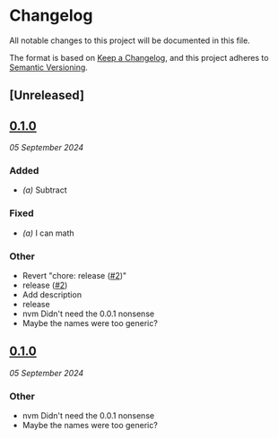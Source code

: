 # Changelog
All notable changes to this project will be documented in this file.

The format is based on [Keep a Changelog](https://keepachangelog.com/en/1.0.0/),
and this project adheres to [Semantic Versioning](https://semver.org/spec/v2.0.0.html).

## [Unreleased]

## [0.1.0](https://github.com/scouten-adobe/rp-sandbox/releases/tag/rp_sandbox_a-v0.1.0)
_05 September 2024_

### Added
* *(a)* Subtract

### Fixed
* *(a)* I can math

### Other
* Revert "chore: release ([#2](https://github.com/scouten-adobe/rp-sandbox/pull/2))"
* release ([#2](https://github.com/scouten-adobe/rp-sandbox/pull/2))
* Add description
* release
* nvm Didn't need the 0.0.1 nonsense
* Maybe the names were too generic?

## [0.1.0](https://github.com/scouten-adobe/rp-sandbox/releases/tag/rp_sandbox_a-v0.1.0)
_05 September 2024_

### Other
* nvm Didn't need the 0.0.1 nonsense
* Maybe the names were too generic?
